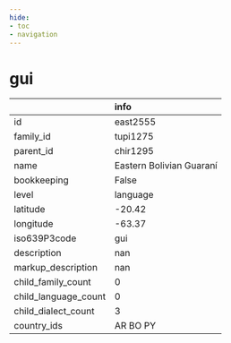 ```yaml
---
hide:
- toc
- navigation
---
```

# gui
|                      | info                     |
|:---------------------|:-------------------------|
| id                   | east2555                 |
| family_id            | tupi1275                 |
| parent_id            | chir1295                 |
| name                 | Eastern Bolivian Guaraní |
| bookkeeping          | False                    |
| level                | language                 |
| latitude             | -20.42                   |
| longitude            | -63.37                   |
| iso639P3code         | gui                      |
| description          | nan                      |
| markup_description   | nan                      |
| child_family_count   | 0                        |
| child_language_count | 0                        |
| child_dialect_count  | 3                        |
| country_ids          | AR BO PY                 |